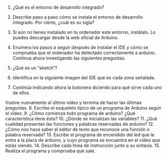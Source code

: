 1. ¿Qué es el entorno de desarrollo integrado?

2. Describe paso a paso cómo se instala el entorno de desarrollo integrado. Por cierto,
¿cuál es su sigla?

3. Si aún no tienes instalado en tu ordenador este entorno, instálalo. Lo puedes
descargar desde la web oficial de Arduino.

4. Enumera los pasos a seguir después de instalar el IDE y cómo se comprueba que el
ordenador ha detectado correctamente a arduino.
Continua ahora investigando las siguientes preguntas.

5. ¿Qué es un “sketch”?

6. Identifica en la siguiente imagen del IDE qué es cada zona señalada.


7. Continúa indicando ahora la botonera diciendo para qué sirve cada uno de ellos.

Vuelve nuevamente al último vídeo y termina de hacer las últimas preguntas.
8. Escribe el esqueleto típico de un programa de Arduino según el vídeo.
9. ¿Cómo comienza todo programa de arduino? ¿Qué característica tiene ésta?
10. ¿Dónde se inicializan las variables?
11. ¿Qué cualidad presentan las funciones y palabras reservadas de arduino?
12. ¿Cómo nos hace saber el editor de texto que reconoce una función o palabra
reservada?
13. Escribe el programa de encendido del led que le entra a la placa de arduino, y cuyo
programa se encuentra en el vídeo que estás viendo.
14. Describe cada línea de instrucción junto a su sintaxis.
15. Realiza el programa y comprueba que sale.

